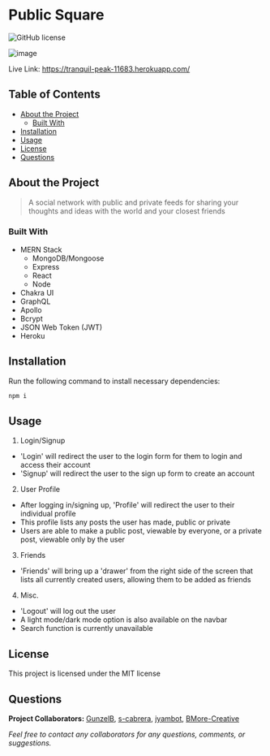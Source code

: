 # Public Square
  ![GitHub license](https://img.shields.io/badge/license-MIT-blue.svg) 

![image](https://user-images.githubusercontent.com/80925456/138567289-9c109a3e-bcf4-41f9-aafc-d3ffb69a0e74.png)

Live Link: https://tranquil-peak-11683.herokuapp.com/

## Table of Contents

- [About the Project](#about-the-project)
  - [Built With](#built-with) 
- [Installation](#installation)
- [Usage](#usage)
- [License](#license)
- [Questions](#questions)

## About the Project

>A social network with public and private feeds for sharing your thoughts and ideas with the world and your closest friends

### Built With
- MERN Stack 
  - MongoDB/Mongoose 
  - Express 
  - React 
  - Node
- Chakra UI  
- GraphQL 
- Apollo 
- Bcrypt 
- JSON Web Token (JWT)
- Heroku 

## Installation

Run the following command to install necessary dependencies:

```javascript
npm i
```

## Usage

1. Login/Signup
  - 'Login' will redirect the user to the login form for them to login and access their account
  - 'Signup' will redirect the user to the sign up form to create an account
2. User Profile
  - After logging in/signing up, 'Profile' will redirect the user to their individual profile
  - This profile lists any posts the user has made, public or private
  - Users are able to make a public post, viewable by everyone, or a private post, viewable only by the user
3. Friends
  - 'Friends' will bring up a 'drawer' from the right side of the screen that lists all currently created users, allowing them to be added as friends
4. Misc.
  - 'Logout' will log out the user
  - A light mode/dark mode option is also available on the navbar
  - Search function is currently unavailable

## License

This project is licensed under the MIT license


## Questions

**Project Collaborators:** [GunzelB](https://github.com/Gunzelb), [s-cabrera](https://github.com/s-cabrera), [jyambot](https://github.com/jyambot), [BMore-Creative](https://github.com/BMore-Creative)

*Feel free to contact any collaborators for any questions, comments, or suggestions.*
